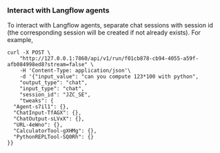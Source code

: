 
### Interact with Langflow agents
To interact with Langflow agents, separate chat sessions with session id (the corresponding session will be created if not already exists). For example,

```
curl -X POST \
    "http://127.0.0.1:7860/api/v1/run/f01cb878-cb94-4055-a59f-afb084998ed8?stream=false" \
    -H 'Content-Type: application/json'\
    -d '{"input_value": "can you compute 123*100 with python",
    "output_type": "chat",
    "input_type": "chat",
    "session_id": "JZC_SE",
    "tweaks": {
  "Agent-s7il1": {},
  "ChatInput-TfAGX": {},
  "ChatOutput-sLVxX": {},
  "URL-4eWno": {},
  "CalculatorTool-gXHMg": {},
  "PythonREPLTool-SQ0Rh": {}
}}
```